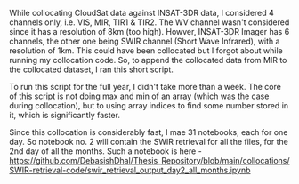 While collocating CloudSat data against INSAT-3DR data, I considered 4 channels only, i.e. VIS, MIR, TIR1 & TIR2. The WV channel wasn't considered since it has a 
resolution of 8km (too high). Howver, INSAT-3DR Imager has 6 channels, the other one being SWIR channel (Short Wave Infrared), with a resolution of 1km. This could have 
been collocated but I forgot about while running my collocation code. So, to append the collocated data from MIR to the collocated dataset, I ran this short script.

To run this script for the full year, I didn't take more than a week. The core of this script is not doing max and min of an array (which was the case during collocation),
but to using array indices to find some number stored in it, which is significantly faster. 

Since this collocation is considerably fast, I mae 31 notebooks, each for one day. So notebook no. 2 will contain the SWIR retrieval for all the files, for the 2nd day of all the months.
Such a notebook is here - https://github.com/DebasishDhal/Thesis_Repository/blob/main/collocations/SWIR-retrieval-code/swir_retrieval_output_day2_all_months.ipynb


